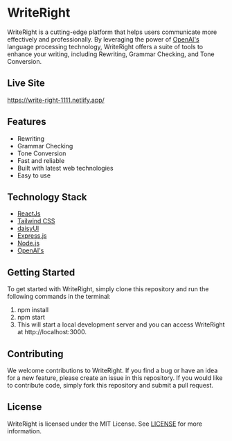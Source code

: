 # WriteRight

WriteRight is a cutting-edge platform that helps users communicate more effectively and professionally. By leveraging the power of [OpenAI's](https://openai.com/api/) language processing technology, WriteRight offers a suite of tools to enhance your writing, including Rewriting, Grammar Checking, and Tone Conversion.

## Live Site

https://write-right-1111.netlify.app/

## Features

- Rewriting
- Grammar Checking
- Tone Conversion
- Fast and reliable
- Built with latest web technologies
- Easy to use

## Technology Stack

- [ReactJs](https://reactjs.org/)
- [Tailwind CSS](https://tailwindcss.com/)
- [daisyUI](https://daisyui.com/docs/install/)
- [Express.js](https://expressjs.com/)
- [Node.js](https://nodejs.org/en/)
- [OpenAI's](https://openai.com/api/)

## Getting Started

To get started with WriteRight, simply clone this repository and run the following commands in the terminal:

1. npm install
2. npm start
3. This will start a local development server and you can access WriteRight at http://localhost:3000.

## Contributing

We welcome contributions to WriteRight. If you find a bug or have an idea for a new feature, please create an issue in this repository. If you would like to contribute code, simply fork this repository and submit a pull request.

## License

WriteRight is licensed under the MIT License. See [LICENSE](LICENSE) for more information.
